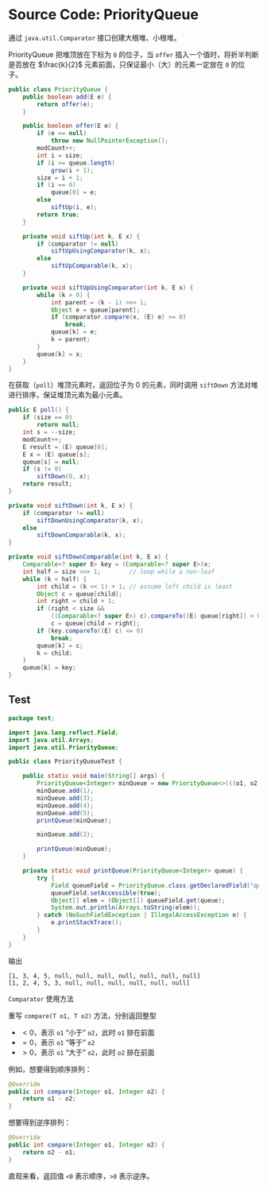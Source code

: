# Source Code: PriorityQueue

通过 `java.util.Comparator` 接口创建大根堆、小根堆。

PriorityQueue 把堆顶放在下标为 `0` 的位子，当 `offer` 插入一个值时，将折半判断是否放在 $\frac{k}{2}$ 元素前面，只保证最小（大）的元素一定放在 `0` 的位子。

```java
public class PriorityQueue {
    public boolean add(E e) {
        return offer(e);
    }

    public boolean offer(E e) {
        if (e == null)
            throw new NullPointerException();
        modCount++;
        int i = size;
        if (i >= queue.length)
            grow(i + 1);
        size = i + 1;
        if (i == 0)
            queue[0] = e;
        else
            siftUp(i, e);
        return true;
    }

    private void siftUp(int k, E x) {
        if (comparator != null)
            siftUpUsingComparator(k, x);
        else
            siftUpComparable(k, x);
    }

    private void siftUpUsingComparator(int k, E x) {
        while (k > 0) {
            int parent = (k - 1) >>> 1;
            Object e = queue[parent];
            if (comparator.compare(x, (E) e) >= 0)
                break;
            queue[k] = e;
            k = parent;
        }
        queue[k] = x;
    }
}
```

在获取（`poll`）堆顶元素时，返回位子为 0 的元素，同时调用 `siftDown` 方法对堆进行排序，保证堆顶元素为最小元素。

```java
public E poll() {
    if (size == 0)
        return null;
    int s = --size;
    modCount++;
    E result = (E) queue[0];
    E x = (E) queue[s];
    queue[s] = null;
    if (s != 0)
        siftDown(0, x);
    return result;
}

private void siftDown(int k, E x) {
    if (comparator != null)
        siftDownUsingComparator(k, x);
    else
        siftDownComparable(k, x);
}

private void siftDownComparable(int k, E x) {
    Comparable<? super E> key = (Comparable<? super E>)x;
    int half = size >>> 1;        // loop while a non-leaf
    while (k < half) {
        int child = (k << 1) + 1; // assume left child is least
        Object c = queue[child];
        int right = child + 1;
        if (right < size &&
            ((Comparable<? super E>) c).compareTo((E) queue[right]) > 0)
            c = queue[child = right];
        if (key.compareTo((E) c) <= 0)
            break;
        queue[k] = c;
        k = child;
    }
    queue[k] = key;
}
```

## Test

```java
package test;

import java.lang.reflect.Field;
import java.util.Arrays;
import java.util.PriorityQueue;

public class PriorityQueueTest {

    public static void main(String[] args) {
        PriorityQueue<Integer> minQueue = new PriorityQueue<>(((o1, o2) -> o1 - o2));
        minQueue.add(1);
        minQueue.add(3);
        minQueue.add(4);
        minQueue.add(5);
        printQueue(minQueue);

        minQueue.add(2);

        printQueue(minQueue);
    }

    private static void printQueue(PriorityQueue<Integer> queue) {
        try {
            Field queueField = PriorityQueue.class.getDeclaredField("queue");
            queueField.setAccessible(true);
            Object[] elem = (Object[]) queueField.get(queue);
            System.out.println(Arrays.toString(elem));
        } catch (NoSuchFieldException | IllegalAccessException e) {
            e.printStackTrace();
        }
    }
}

```

输出

```
[1, 3, 4, 5, null, null, null, null, null, null, null]
[1, 2, 4, 5, 3, null, null, null, null, null, null]
```

`Comparator` 使用方法

重写 `compare(T o1, T o2)` 方法，分别返回整型

- $<0$，表示 `o1` “小于” `o2`，此时 `o1` 排在前面
- $=0$，表示 `o1` “等于” `o2`
- $>0$，表示 `o1` “大于” `o2`，此时 `o2` 排在前面

例如，想要得到顺序排列：

```java
@Override
public int compare(Integer o1, Integer o2) {
    return o1 - o2;
}
```

想要得到逆序排列：

```java
@Override
public int compare(Integer o1, Integer o2) {
    return o2 - o1;
}
```

直观来看，返回值 `<0` 表示顺序，`>0` 表示逆序。
